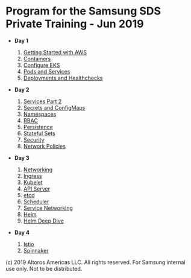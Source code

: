 Program for the Samsung SDS Private Training - Jun 2019
=======================================================

* **Day 1**
    1. [Getting Started with AWS](../modules/deploy/eks/01-get-started.md)
    1. [Containers](../modules/deploy/eks/02-containers.md)
    1. [Configure EKS](../modules/deploy/eks/03-configure-eks.md)
    1. [Pods and Services](../modules/deploy/eks/04-pods-and-services.md)
    1. [Deployments and Healthchecks](../modules/deploy/eks/05-deployments-and-health-checks.md)
* **Day 2**
    1. [Services Part 2](../modules/operate/v2/02-services.md)
    1. [Secrets and ConfigMaps](../modules/operate/v2/03-secrets-and-config-maps.md)
    1. [Namespaces](../modules/operate/v1/namespaces.md)
    1. [RBAC](../modules/operate/common/rbac.md)
    1. [Persistence](../modules/operate/v2/11-persistence.md)
    1. [Stateful Sets](../modules/operate/v2/12-stateful-set.md)
    1. [Security](../modules/operate/common/security.md)
    1. [Network Policies](../modules/operate/common/network-policy.md)

* **Day 3**
    1. [Networking](../modules/internals/cni-networking.md)
    1. [Ingress](../modules/operate/v2/13-ingress.md)
    1. [Kubelet](../modules/internals/kubelet.md)
    1. [API Server](../modules/internals/api.md)
    1. [etcd](../modules/internals/etcd.md)
    1. [Scheduler](../modules/internals/scheduler.md)
    1. [Service Networking](../modules/internals/svc-networking.md)
    1. [Helm](../modules/misc/install-helm.md)
    1. [Helm Deep Dive](../modules/misc/help-deep-dive.md)

* **Day 4**
    1. [Istio](../modules/misc/istio.md)
    1. [Spinnaker](../modules/ci_cd/spinnaker/overview.md)

(c) 2019 Altoros Americas LLC. All rights reserved. For Samsung internal use only. Not to be distributed.
